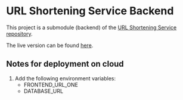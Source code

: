 # URL Shortening Service Backend

This project is a submodule (backend) of the [URL Shortening Service repository](https://github.com/huishun98/url-shortening-service).

The live version can be found [here](https://url-shorterning-service.herokuapp.com/).

## Notes for deployment on cloud
1. Add the following environment variables:
    - FRONTEND_URL_ONE
    - DATABASE_URL